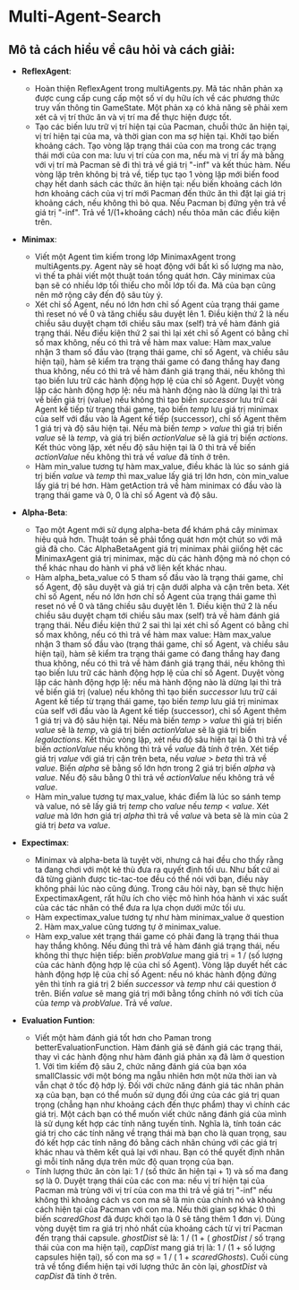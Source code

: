 # Multi-Agent-Search

## Mô tả cách hiểu về câu hỏi và cách giải:
- **ReflexAgent**: 
  - Hoàn thiện ReflexAgent trong multiAgents.py. Mã tác nhân phản xạ được cung cấp cung cấp một số ví dụ hữu ích về các phương thức truy vấn thông tin GameState. Một phản xạ có khả năng sẽ phải xem xét cả vị trí thức ăn và vị trí ma để thực hiện được tốt.
  - Tạo các biến lưu trữ vị trí hiện tại của Pacman, chuỗi thức ăn hiện tại, vị trí hiện tại của ma, và thời gian con ma sợ hiện tại. Khởi tạo biến khoảng cách. Tạo vòng lặp trạng thái của con ma trong các trạng thái mới của con ma: lưu vị trí của con ma, nếu mà vị trí ấy mà bằng với vị trí mà Pacman sẽ đi thì trả về giá trị "-inf" và kết thúc hàm. Nếu vòng lặp trên không bị trả về, tiếp tục tạo 1 vòng lặp mới biến food chạy hết danh sách các thức ăn hiện tại: nếu biến khoảng cách lớn hơn khoảng cách của vị trí mới Pacman đến thức ăn thì đặt lại giá trị khoảng cách, nếu không thì bỏ qua. Nếu Pacman bị đứng yên trả về giá trị "-inf". Trả về 1/(1+khoảng cách) nếu thỏa mãn các điều kiện trên.

- **Minimax**: 
  - Viết một Agent tìm kiếm trong lớp MinimaxAgent trong multiAgents.py. Agent này sẽ hoạt động với bất kì số lượng ma nào, vì thế ta phải viết một thuật toán tổng quát hơn. Cây minimax của bạn sẽ có nhiều lớp tối thiểu cho mỗi lớp tối đa. Mã của bạn cũng nên mở rộng cây đến độ sâu tùy ý.
  - Xét chỉ số Agent, nếu nó lớn hơn chỉ số Agent của trạng thái game thì reset nó về 0 và tăng chiều sâu duyệt lên 1. Điều kiện thứ 2 là nếu chiều sâu duyệt chạm tới chiều sâu max (self) trả về hàm đánh giá trạng thái. Nếu điều kiện thứ 2 sai thì lại xét chỉ số Agent có bằng chỉ số max không, nếu có thì trả về hàm max value: Hàm max_value nhận 3 tham số đầu vào (trạng thái game, chỉ số Agent, và chiều sâu hiện tại), hàm sẽ kiểm tra trạng thái game có đang thắng hay đang thua không, nếu có thì trả về hàm đánh giá trạng thái, nếu không thì tạo biến lưu trữ các hành động hợp lệ của chỉ số Agent. Duyệt vòng lặp các hành động hợp lệ: nếu mà hành động nào là dừng lại thì trả về biến giá trị (value) nếu không thì tạo biến *successor* lưu trữ cái Agent kế tiếp từ trạng thái game, tạo biến *temp* lưu giá trị minimax của self với đầu vào là Agent kế tiếp (successor), chỉ số Agent thêm 1 giá trị và độ sâu hiện tại. Nếu mà biến *temp* > *value* thì giá trị biến *value* sẽ là *temp*, và giá trị biến *actionValue* sẽ là giá trị biến *actions*. Kết thúc vòng lặp, xét nếu độ sâu hiện tại là 0 thì trả về biến *actionValue* nếu không thì trả về *value* đã tính ở trên.
  - Hàm min_value tương tự hàm max_value, điều khác là lúc so sánh giá trị biến *value* và *temp* thì max_value lấy giá trị lớn hơn, còn min_value lấy giá trị bé hơn. Hàm getAction trả về hàm minimax có đầu vào là trạng thái game và 0, 0 là chỉ số Agent và độ sâu.
  
- **Alpha-Beta**: 
  - Tạo một Agent mới sử dụng alpha-beta để khám phá cây minimax hiệu quả hơn. Thuật toán sẽ phải tổng quát hơn một chút so với mã giả đã cho. Các AlphaBetaAgent giá trị minimax phải giiống hệt các MinimaxAgent giá trị minimax, mặc dù các hành động mà nó chọn có thể khác nhau do hành vi phá vỡ liên kết khác nhau. 
   - Hàm alpha_beta_value có 5 tham số đầu vào là trạng thái game, chỉ số Agent, độ sâu duyệt và giá trị cận dưới alpha và cận trên beta. Xét chỉ số Agent, nếu nó lớn hơn chỉ số Agent của trạng thái game thì reset nó về 0 và tăng chiều sâu duyệt lên 1. Điều kiện thứ 2 là nếu chiều sâu duyệt chạm tới chiều sâu max (self) trả về hàm đánh giá trạng thái. Nếu điều kiện thứ 2 sai thì lại xét chỉ số Agent có bằng chỉ số max không, nếu có thì trả về hàm max value: Hàm max_value nhận 3 tham số đầu vào (trạng thái game, chỉ số Agent, và chiều sâu hiện tại), hàm sẽ kiểm tra trạng thái game có đang thắng hay đang thua không, nếu có thì trả về hàm đánh giá trạng thái, nếu không thì tạo biến lưu trữ các hành động hợp lệ của chỉ số Agent. Duyệt vòng lặp các hành động hợp lệ: nếu mà hành động nào là dừng lại thì trả về biến giá trị (value) nếu không thì tạo biến *successor* lưu trữ cái Agent kế tiếp từ trạng thái game, tạo biến *temp* lưu giá trị minimax của self với đầu vào là Agent kế tiếp (successor), chỉ số Agent thêm 1 giá trị và độ sâu hiện tại. Nếu mà biến *temp* > *value* thì giá trị biến *value* sẽ là *temp*, và giá trị biến *actionValue* sẽ là giá trị biến *legalactions*. Kết thúc vòng lặp, xét nếu độ sâu hiện tại là 0 thì trả về biến *actionValue* nếu không thì trả về *value* đã tính ở trên. Xét tiếp giá trị *value* với giá trị cận trên beta, nếu *value* > *beta* thì trả về *value*. Biến *alpha* sẽ bằng số lớn hơn trong 2 giá trị biến *alpha* và *value*. Nếu độ sâu bằng 0 thì trả về *actionValue* nếu không trả về *value*.
   - Hàm min_value tương tự max_value, khác điểm là lúc so sánh temp và value, nó sẽ lấy giá trị *temp* cho *value* nếu *temp* < *value*. Xét *value* mà lớn hơn giá trị *alpha* thì trả về *value* và beta sẽ là min của 2 giá trị *beta* va *value*.
- **Expectimax**: 
  - Minimax và alpha-beta là tuyệt vời, nhưng cả hai đều cho thấy rằng ta đang chơi với một kẻ thù đưa ra quyết định tối ưu. Như bất cứ ai đã từng giành được tic-tac-toe đều có thể nói với bạn, điều này không phải lúc nào cũng đúng. Trong câu hỏi này, bạn sẽ thực hiện ExpectimaxAgent, rất hữu ích cho việc mô hình hóa hành vi xác suất của các tác nhân có thể đưa ra lựa chọn dưới mức tối ưu.
  - Hàm expectimax_value tương tự như hàm minimax_value ở question 2. Hàm max_value cũng tương tự ở minimax_value. 
  - Hàm exp_value xét trạng thái game có phải đang là trạng thái thua hay thắng không. Nếu đúng thì trả về hàm đánh giá trạng thái, nếu không thì thực hiện tiếp:
  biến *probValue* mang giá trị = 1 / (số lượng của các hành động hợp lệ của chỉ số Agent). Vòng lặp duyết hết các hành động hợp lệ của chỉ số Agent: nếu nó khác hành động đứng yên thì tính ra giá trị 2 biến *successor* và *temp* như cái question ở trên. Biến *value* sẽ mang giá trị mới bằng tổng chính nó với tích của của *temp* và *probValue*. Trả về *value*.
- **Evaluation Funtion**: 
  - Viết một hàm đánh giá tốt hơn cho Paman trong betterEvaluationFunction. Hàm đánh giá sẽ đánh giá các trạng thái, thay vì các hành động như hàm đánh giá phản xạ đã làm ở question 1. Với tìm kiếm độ sâu 2, chức năng đánh giá của bạn xóa smallClassic với một bóng ma ngẫu nhiên hơn một nửa thời ian và vẫn chạt ở tốc độ hớp lý. Đối với chức năng đánh giá tác nhân phản xạ của bạn, bạn có thể muốn sử dụng đối ứng của các giá trị quan trọng (chẳng hạn như khoảng cách đến thực phẩm) thay vì chính các giá trị. Một cách bạn có thể muốn viết chức năng đánh giá của mình là sử dụng kết hợp các tính năng tuyến tính. Nghĩa là, tính toán các giá trị cho các tính năng về trạng thái mà bạn cho là quan trọng, sau đó kết hợp các tính năng đó bằng cách nhân chúng với các giá trị khác nhau và thêm kết quả lại với nhau. Bạn có thể quyết định nhân gì mỗi tính năng dựa trên mức độ quan trọng của bạn.
  - Tính lượng thức ăn còn lại: 1 / (số thức ăn hiện tại + 1) và số ma đang sợ là 0.
Duyệt trạng thái của các con ma: nếu vị trí hiện tại của Pacman mà trùng với vị trí của con ma thì trả về giá trị "-inf" nếu không thì khoảng cách vs con ma sẽ là min của chính nó và khoảng cách hiện tại của Pacman với con ma. Nếu thời gian sợ khác 0 thì biến *scaredGhost* đã được khởi tạo là 0 sẽ tăng thêm 1 đơn vị. Dùng vòng duyệt tìm ra giá trị nhỏ nhất của khoảng cách từ vị trí Pacman đến trạng thái capsule. *ghostDist* sẽ là: 1 / (1 + ( *ghostDist* / số trạng thái của con ma hiện tại), *capDist* mang giá trị là: 1 / (1 + số lượng capsules hiện tại), số con ma sợ = 1 / ( 1 + *scaredGhosts*). Cuối cùng trả về tổng điểm hiện tại với lượng thức ăn còn lại, *ghostDist* và *capDist* đã tính ở trên. 
